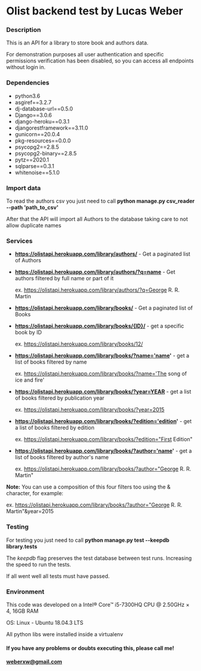
# Olist backend test by Lucas Weber

### Description
This is an API for a library to store book and authors data.

For demonstration purposes all user authentication and specific permissions verification has been disabled, so you can access all endpoints without login in.


### Dependencies
* python3.6
* asgiref==3.2.7
* dj-database-url==0.5.0
* Django==3.0.6
* django-heroku==0.3.1
* djangorestframework==3.11.0
* gunicorn==20.0.4
* pkg-resources==0.0.0
* psycopg2==2.8.5
* psycopg2-binary==2.8.5
* pytz==2020.1
* sqlparse==0.3.1
* whitenoise==5.1.0


### Import data
To read the authors csv you just need to call **python manage.py csv_reader --path 'path_to_csv'**

After that the API will import all Authors to the database taking care to not allow duplicate names


### Services

* **https://olistapi.herokuapp.com/library/authors/** - Get a paginated list of Authors

* **https://olistapi.herokuapp.com/library/authors/?q=name** - Get authors filtered by full name or part of it
	 
     ex. https://olistapi.herokuapp.com/library/authors/?q=George R. R. Martin

* **https://olistapi.herokuapp.com/library/books/** - Get a paginated list of Books

* **https://olistapi.herokuapp.com/library/books/{ID}/** - get a specific book by ID
	
    ex. https://olistapi.herokuapp.com/library/books/12/  

* **https://olistapi.herokuapp.com/library/books/?name='name'** - get a list of books filtered by name
	
    ex. https://olistapi.herokuapp.com/library/books/?name='The song of ice and fire'

* **https://olistapi.herokuapp.com/library/books/?year=YEAR** - get a list of books filtered by publication year
	
    ex. https://olistapi.herokuapp.com/library/books/?year=2015  

* **https://olistapi.herokuapp.com/library/books/?edition='edition'** - get a list of books filtered by edition
	
    ex. https://olistapi.herokuapp.com/library/books/?edition="First Edition"

* **https://olistapi.herokuapp.com/library/books/?author='name'** - get a list of books filtered by author's name
	
    ex. https://olistapi.herokuapp.com/library/books/?author="George R. R. Martin"
  
 **Note:** You can use a composition of this four filters too using the & character, for example:
	
ex. https://olistapi.herokuapp.com/library/books/?author="George R. R. Martin"&year=2015


### Testing

For testing you just need to call **python manage.py test --keepdb library.tests**

The *keepdb* flag preserves the test database between test runs. Increasing the speed to run the tests.

If all went well all tests must have passed.

### Environment

This code was developed on a Intel® Core™ i5-7300HQ CPU @ 2.50GHz × 4, 16GB RAM

OS: Linux - Ubuntu 18.04.3 LTS

All python libs were installed inside a virtualenv


#### If you have any problems or doubts executing this, please call me!

#### weberxw@gmail.com
